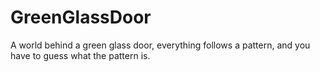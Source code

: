 # GreenGlassDoor
A world behind a green glass door, everything follows a pattern, and you have to guess what the pattern is.
